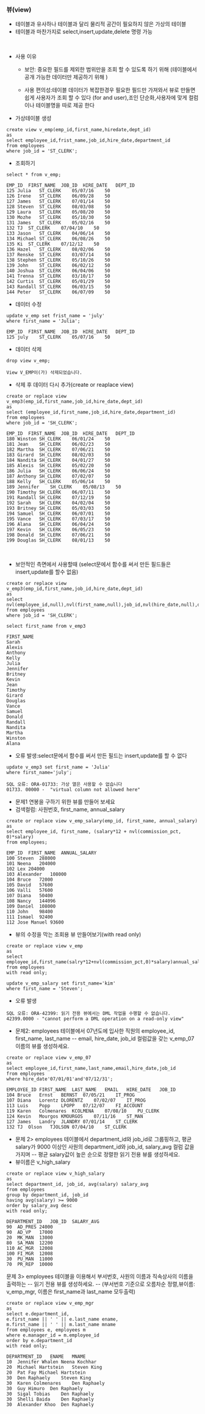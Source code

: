 ### 뷰(view)
- 테이블과 유사하나 테이블과 달리 물리적 공간이 필요하지 않은 가상의 테이블
- 테이블과 마찬가지로 select,insert,update,delete 명령 가능 


&nbsp;

- 사용 이유 
  - 보안: 중요한 필드를 제외한 범위만을 조회 할 수 있도록 하기 위해 (테이블에서 공개 가능한 데이터만 제공하기 위해 )

  - 사용 편의성:테이블 데이터가 복잡한경우 필요한 필드만 가져와서 뷰로 만들면 쉽게 사용자가 조회 할 수 있다 (for and user),조인 단순화,사용자에 맞게 컬럼이나 테이블명을 따로 제공 한다

- 가상테이블 생성

```
create view v_emp(emp_id,first_name,hiredate,dept_id)
as
select employee_id,frist_name,job_id,hire_date,department_id
from employees
where job_id = 'ST_CLERK';
```
- 조회하기 
```
select * from v_emp;
```

```
EMP_ID	FIRST_NAME	JOB_ID	HIRE_DATE	DEPT_ID
125	Julia	ST_CLERK	05/07/16	50
126	Irene	ST_CLERK	06/09/28	50
127	James	ST_CLERK	07/01/14	50
128	Steven	ST_CLERK	08/03/08	50
129	Laura	ST_CLERK	05/08/20	50
130	Mozhe	ST_CLERK	05/10/30	50
131	James	ST_CLERK	05/02/16	50
132	TJ	ST_CLERK	07/04/10	50
133	Jason	ST_CLERK	04/06/14	50
134	Michael	ST_CLERK	06/08/26	50
135	Ki	ST_CLERK	07/12/12	50
136	Hazel	ST_CLERK	08/02/06	50
137	Renske	ST_CLERK	03/07/14	50
138	Stephen	ST_CLERK	05/10/26	50
139	John	ST_CLERK	06/02/12	50
140	Joshua	ST_CLERK	06/04/06	50
141	Trenna	ST_CLERK	03/10/17	50
142	Curtis	ST_CLERK	05/01/29	50
143	Randall	ST_CLERK	06/03/15	50
144	Peter	ST_CLERK	06/07/09	50
```
- 데이터 수정
```
update v_emp set frist_name = 'july'
where first_name = 'Julia';
```
```
EMP_ID	FIRST_NAME	JOB_ID	HIRE_DATE	DEPT_ID
125	july	ST_CLERK	05/07/16	50
```
- 데이터 삭제
```
drop view v_emp;
```
```
View V_EMP이(가) 삭제되었습니다.
```
- 삭제 후 데이터 다시 추가(create or reaplace view)
```
create or replace view v_emp3(emp_id,first_name,job_id,hire_date,dept_id)
as
select (employee_id,first_name,job_id,hire_date,department_id)
from employees
where job_id = 'SH_CLERK';
```
```
EMP_ID	FIRST_NAME	JOB_ID	HIRE_DATE	DEPT_ID
180	Winston	SH_CLERK	06/01/24	50
181	Jean	SH_CLERK	06/02/23	50
182	Martha	SH_CLERK	07/06/21	50
183	Girard	SH_CLERK	08/02/03	50
184	Nandita	SH_CLERK	04/01/27	50
185	Alexis	SH_CLERK	05/02/20	50
186	Julia	SH_CLERK	06/06/24	50
187	Anthony	SH_CLERK	07/02/07	50
188	Kelly	SH_CLERK	05/06/14	50
189	Jennifer	SH_CLERK	05/08/13	50
190	Timothy	SH_CLERK	06/07/11	50
191	Randall	SH_CLERK	07/12/19	50
192	Sarah	SH_CLERK	04/02/04	50
193	Britney	SH_CLERK	05/03/03	50
194	Samuel	SH_CLERK	06/07/01	50
195	Vance	SH_CLERK	07/03/17	50
196	Alana	SH_CLERK	06/04/24	50
197	Kevin	SH_CLERK	06/05/23	50
198	Donald	SH_CLERK	07/06/21	50
199	Douglas	SH_CLERK	08/01/13	50
```

&nbsp;


- 보안적인 측면에서 사용할때 (select문에서 함수를 써서 만든 필드들은 insert,update를 할수 없음)

```
create or replace view v_emp3(emp_id,first_name,job_id,hire_date,dept_id)
as
select nvl(employee_id,null),nvl(first_name,null),job_id,nvl(hire_date,null),department_id
from employees
where job_id = 'SH_CLERK';
```
```
select first_name from v_emp3
```
```
FIRST_NAME
Sarah
Alexis
Anthony
Kelly
Julia
Jennifer
Britney
Kevin
Jean
Timothy
Girard
Douglas
Vance
Samuel
Donald
Randall
Nandita
Martha
Winston
Alana
```
- 오류 발생:select문에서 함수를 써서 만든 필드는 insert,update를  할 수 없다
```
update v_emp3 set first_name = 'Julia'
where first_name='july';
```
```
SQL 오류: ORA-01733: 가상 열은 사용할 수 없습니다
01733. 00000 -  "virtual column not allowed here"
```

- 문제1 연봉을 구하기 위한 뷰를 만들어 보세요
- 검색컬럼: 사원번호, first_name, annual_salary 
```
create or replace view v_emp_salary(emp_id, first_name, annual_salary)
as
select employee_id, first_name, (salary*12 + nvl(commission_pct, 0)*salary)
from employees;
```
```
EMP_ID	FIRST_NAME	ANNUAL_SALARY
100	Steven	288000
101	Neena	204000
102	Lex	204000
103	Alexander	108000
104	Bruce	72000
105	David	57600
106	Valli	57600
107	Diana	50400
108	Nancy	144096
109	Daniel	108000
110	John	98400
111	Ismael	92400
112	Jose Manuel	93600
```


- 뷰의 수정을 막는 조회용 뷰 만들어보기(with read only)
```
create or replace view v_emp
as
select employee_id,first_name(salry*12+nvl(commission_pct,0)*salary)annual_salary
from employees
with read only;
```
```
update v_emp_salary set first_name='kim'
where first_name = 'Steven';
```
- 오류 발생
```
SQL 오류: ORA-42399: 읽기 전용 뷰에서는 DML 작업을 수행할 수 없습니다.
42399.0000 - "cannot perform a DML operation on a read-only view"
```

- 문제2:  employees 테이블에서 07년도에 입사한 직원의 employee_id, first_name, last_name
--       email, hire_date, job_id 컬럼값을 갖는 v_emp_07 이름의 뷰를 생성하세요.
```
create or replace view v_emp_07
as
select employee_id,first_name,last_name,email,hire_date,job_id
from employees
where hire_date'07/01/01'and'07/12/31';
```
```
EMPLOYEE_ID	FIRST_NAME	LAST_NAME	EMAIL	HIRE_DATE	JOB_ID
104	Bruce	Ernst	BERNST	07/05/21	IT_PROG
107	Diana	Lorentz	DLORENTZ	07/02/07	IT_PROG
113	Luis	Popp	LPOPP	07/12/07	FI_ACCOUNT
119	Karen	Colmenares	KCOLMENA	07/08/10	PU_CLERK
124	Kevin	Mourgos	KMOURGOS	07/11/16	ST_MAN
127	James	Landry	JLANDRY	07/01/14	ST_CLERK
132	TJ	Olson	TJOLSON	07/04/10	ST_CLERK
```

- 문제 2> employees 테이블에서 department_id와 job_id로 그룹핑하고, 평균 salary가
        9000 이상인 사원의 department_id와 job_id, salary_avg 컬럼 값을 가지며
--        평균 salary값이 높은 순으로 정렬한 읽기 전용 뷰를 생성하세요. 
- 뷰이름은 v_high_salary


```
create or replace view v_high_salary
as
select department_id, job_id, avg(salary) salary_avg
from employees
group by department_id, job_id
having avg(salary) >= 9000
order by salary_avg desc
with read only;
```

```
DEPARTMENT_ID	JOB_ID	SALARY_AVG
90	AD_PRES	24000
90	AD_VP	17000
20	MK_MAN	13000
80	SA_MAN	12200
110	AC_MGR	12008
100	FI_MGR	12008
30	PU_MAN	11000
70	PR_REP	10000
```
문제 3> employees 테이블을 이용해서 부서번호, 사원의 이름과 직속상사의 이름을 출력하는 
--        읽기 전용 뷰를 생성하세요. 
--        (부서번호 기준으로 오름차순 정렬,뷰이름: v_emp_mgr, 이름은 first_name과 last_name 모두출력)
```
create or replace view v_emp_mgr
as
select e.department_id, 
e.first_name || ' ' || e.last_name ename,
m.first_name || ' ' || m.last_name mname
from employees e, employees m
where e.manager_id = m.employee_id
order by e.department_id
with read only;
```
```
DEPARTMENT_ID	ENAME	MNAME
10	Jennifer Whalen	Neena Kochhar
20	Michael Hartstein	Steven King
20	Pat Fay	Michael Hartstein
30	Den Raphaely	Steven King
30	Karen Colmenares	Den Raphaely
30	Guy Himuro	Den Raphaely
30	Sigal Tobias	Den Raphaely
30	Shelli Baida	Den Raphaely
30	Alexander Khoo	Den Raphaely
```